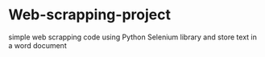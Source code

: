 # Web-scrapping-project
simple web scrapping code using Python Selenium library and store text in a word document
